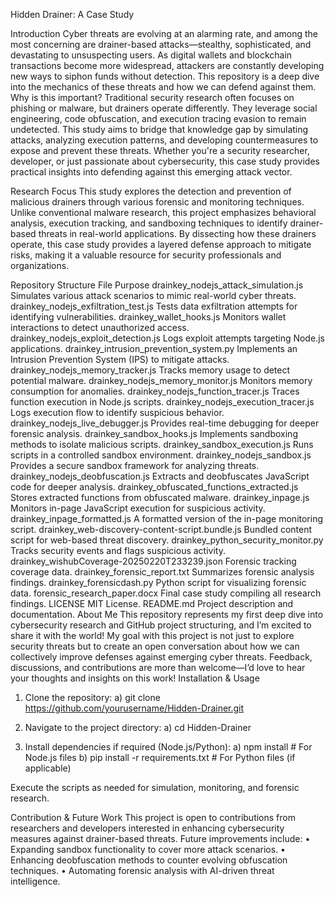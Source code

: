 Hidden Drainer: A Case Study

Introduction
Cyber threats are evolving at an alarming rate, and among the most concerning are drainer-based attacks—stealthy, sophisticated, and devastating to unsuspecting users. As digital wallets and blockchain transactions become more widespread, attackers are constantly developing new ways to siphon funds without detection. This repository is a deep dive into the mechanics of these threats and how we can defend against them.
Why is this important? Traditional security research often focuses on phishing or malware, but drainers operate differently. They leverage social engineering, code obfuscation, and execution tracing evasion to remain undetected. This study aims to bridge that knowledge gap by simulating attacks, analyzing execution patterns, and developing countermeasures to expose and prevent these threats. Whether you're a security researcher, developer, or just passionate about cybersecurity, this case study provides practical insights into defending against this emerging attack vector.

Research Focus
This study explores the detection and prevention of malicious drainers through various forensic and monitoring techniques. Unlike conventional malware research, this project emphasizes behavioral analysis, execution tracking, and sandboxing techniques to identify drainer-based threats in real-world applications. By dissecting how these drainers operate, this case study provides a layered defense approach to mitigate risks, making it a valuable resource for security professionals and organizations.

Repository Structure
File	Purpose
drainkey_nodejs_attack_simulation.js	            Simulates various attack scenarios to mimic real-world cyber threats.
drainkey_nodejs_exfiltration_test.js	            Tests data exfiltration attempts for identifying vulnerabilities.
drainkey_wallet_hooks.js	                        Monitors wallet interactions to detect unauthorized access.
drainkey_nodejs_exploit_detection.js	            Logs exploit attempts targeting Node.js applications.
drainkey_intrusion_prevention_system.py	            Implements an Intrusion Prevention System (IPS) to mitigate attacks.
drainkey_nodejs_memory_tracker.js	                Tracks memory usage to detect potential malware.
drainkey_nodejs_memory_monitor.js	                Monitors memory consumption for anomalies.
drainkey_nodejs_function_tracer.js	                Traces function execution in Node.js scripts.
drainkey_nodejs_execution_tracer.js	                Logs execution flow to identify suspicious behavior.
drainkey_nodejs_live_debugger.js	                Provides real-time debugging for deeper forensic analysis.
drainkey_sandbox_hooks.js	                        Implements sandboxing methods to isolate malicious scripts.
drainkey_sandbox_execution.js	                    Runs scripts in a controlled sandbox environment.
drainkey_nodejs_sandbox.js	                        Provides a secure sandbox framework for analyzing threats.
drainkey_nodejs_deobfuscation.js	                Extracts and deobfuscates JavaScript code for deeper analysis.
drainkey_obfuscated_functions_extracted.js	        Stores extracted functions from obfuscated malware.
drainkey_inpage.js	                                Monitors in-page JavaScript execution for suspicious activity.
drainkey_inpage_formatted.js	                    A formatted version of the in-page monitoring script.
drainkey_web-discovery-content-script.bundle.js	    Bundled content script for web-based threat discovery.
drainkey_python_security_monitor.py	                Tracks security events and flags suspicious activity.
drainkey_wishubCoverage-20250220T233239.json	    Forensic tracking coverage data.
drainkey_forensic_report.txt	                    Summarizes forensic analysis findings.
drainkey_forensicdash.py	                        Python script for visualizing forensic data.
forensic_research_paper.docx	                    Final case study compiling all research findings.
LICENSE	MIT License.
README.md	                                        Project description and documentation.
About Me
This repository represents my first deep dive into cybersecurity research and GitHub project structuring, and I’m excited to share it with the world! My goal with this project is not just to explore security threats but to create an open conversation about how we can collectively improve defenses against emerging cyber threats. Feedback, discussions, and contributions are more than welcome—I’d love to hear your thoughts and insights on this work!
Installation & Usage
1)	Clone the repository: 
a)	git clone https://github.com/yourusername/Hidden-Drainer.git

2)	Navigate to the project directory: 
a)	cd Hidden-Drainer


3)	Install dependencies if required (Node.js/Python):
a)	npm install   # For Node.js files
b)	pip install -r requirements.txt   # For Python files (if applicable)


Execute the scripts as needed for simulation, monitoring, and forensic research.


Contribution & Future Work
This project is open to contributions from researchers and developers interested in enhancing cybersecurity measures against drainer-based threats. Future improvements include:
•	Expanding sandbox functionality to cover more attack scenarios.
•	Enhancing deobfuscation methods to counter evolving obfuscation techniques.
•	Automating forensic analysis with AI-driven threat intelligence.

